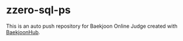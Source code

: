 # zzero-sql-ps
This is an auto push repository for Baekjoon Online Judge created with [BaekjoonHub](https://github.com/BaekjoonHub/BaekjoonHub).
